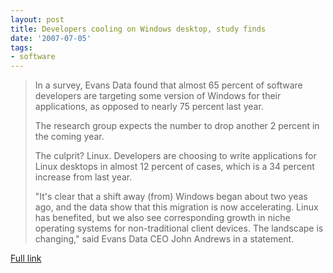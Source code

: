 ```yaml
---
layout: post
title: Developers cooling on Windows desktop, study finds
date: '2007-07-05'
tags:
- software
---
```


> In a survey, Evans Data found that almost 65 percent of software developers are targeting some version of Windows for their applications, as opposed to nearly 75 percent last year.  
>   
> The research group expects the number to drop another 2 percent in the coming year.  
>   
> The culprit? Linux. Developers are choosing to write applications for Linux desktops in almost 12 percent of cases, which is a 34 percent increase from last year.  
>   
>  "It's clear that a shift away (from) Windows began about two yeas ago, and the data show that this migration is now accelerating. Linux has benefited, but we also see corresponding growth in niche operating systems for non-traditional client devices. The landscape is changing," said Evans Data CEO John Andrews in a statement.

[Full link][1]

[1]: [http://news.com.com/8301-10784\_3-9739128-7.html?part=rss&subj=news&ta...](http://news.com.com/8301-10784_3-9739128-7.html?part=rss&subj=news&tag=2547-1_3-0-20)


